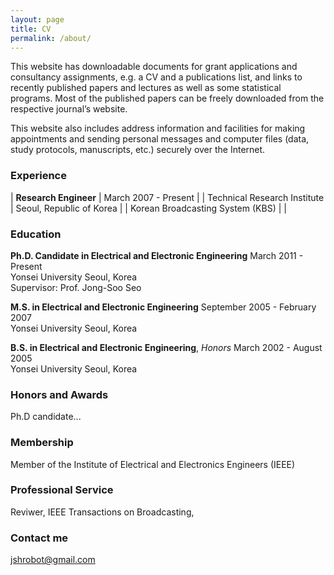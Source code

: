 ```yaml
---
layout: page
title: CV
permalink: /about/
---
```


This website has downloadable documents for grant applications and consultancy assignments, e.g. a CV and a publications list, and links to recently published papers and lectures as well as some statistical programs. Most of the published papers can be freely downloaded from the respective journal’s website.

This website also includes address information and facilities for making appointments and sending personal messages and computer files (data, study protocols, manuscripts, etc.) securely over the Internet.


### Experience

| **Research Engineer**             | March 2007 - Present     | 
| Technical Research Institute      | Seoul, Republic of Korea | 
| Korean Broadcasting System (KBS)  |                          |

### Education

**Ph.D. Candidate in Electrical and Electronic Engineering**   March 2011 - Present    
Yonsei University    Seoul, Korea    
Supervisor: Prof. Jong-Soo Seo    
	 
**M.S. in Electrical and Electronic Engineering**     September 2005 - February 2007    
Yonsei University   Seoul, Korea     

**B.S. in Electrical and Electronic Engineering**, *Honors*   March 2002 - August 2005    
Yonsei University   Seoul, Korea    
	 

### Honors and Awards

Ph.D candidate...

### Membership

Member of the Institute of Electrical and Electronics Engineers (IEEE)

### Professional Service

Reviwer, IEEE Transactions on Broadcasting,

### Contact me

[jshrobot@gmail.com](mailto:jshrobot@gmail.com)
